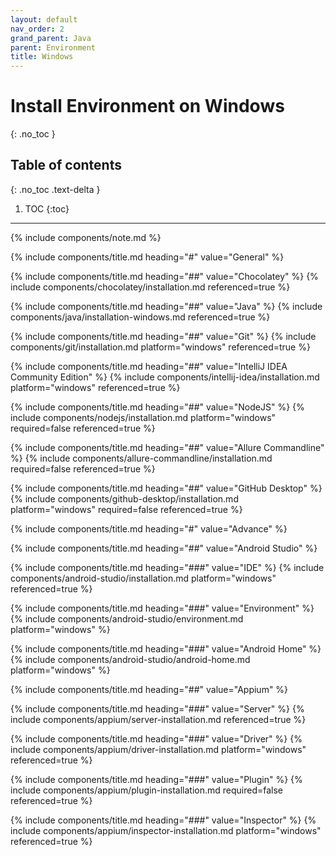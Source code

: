 ```yaml
---
layout: default
nav_order: 2
grand_parent: Java
parent: Environment
title: Windows
---
```


# Install Environment on Windows
{: .no_toc }

## Table of contents
{: .no_toc .text-delta }

1. TOC
{:toc}
---

{% include components/note.md %}


<!-- General -->
{% include components/title.md heading="#" value="General" %}

<!-- Chocolatey -->
{% include components/title.md heading="##" value="Chocolatey" %}
{% include components/chocolatey/installation.md referenced=true %}

<!-- Java -->
{% include components/title.md heading="##" value="Java" %}
{% include components/java/installation-windows.md referenced=true %}

<!-- Git -->
{% include components/title.md heading="##" value="Git" %}
{% include components/git/installation.md platform="windows" referenced=true %}

<!-- IntelliJ IDEA Community Edition -->
{% include components/title.md heading="##" value="IntelliJ IDEA Community Edition" %}
{% include components/intellij-idea/installation.md platform="windows" referenced=true %}

<!-- NodeJS -->
{% include components/title.md heading="##" value="NodeJS" %}
{% include components/nodejs/installation.md platform="windows" required=false referenced=true %}

<!-- Allure Commandline -->
{% include components/title.md heading="##" value="Allure Commandline" %}
{% include components/allure-commandline/installation.md required=false referenced=true %}

<!-- GitHub Desktop -->
{% include components/title.md heading="##" value="GitHub Desktop" %}
{% include components/github-desktop/installation.md platform="windows" required=false referenced=true %}


<!-- Advance -->
{% include components/title.md heading="#" value="Advance" %}

<!-- Android Studio -->
{% include components/title.md heading="##" value="Android Studio" %}

{% include components/title.md heading="###" value="IDE" %}
{% include components/android-studio/installation.md platform="windows" referenced=true %}

{% include components/title.md heading="###" value="Environment" %}
{% include components/android-studio/environment.md platform="windows" %}

{% include components/title.md heading="###" value="Android Home" %}
{% include components/android-studio/android-home.md platform="windows" %}

<!-- Appium -->
{% include components/title.md heading="##" value="Appium" %}

{% include components/title.md heading="###" value="Server" %}
{% include components/appium/server-installation.md referenced=true %}

{% include components/title.md heading="###" value="Driver" %}
{% include components/appium/driver-installation.md platform="windows" referenced=true %}

{% include components/title.md heading="###" value="Plugin" %}
{% include components/appium/plugin-installation.md required=false referenced=true %}

{% include components/title.md heading="###" value="Inspector" %}
{% include components/appium/inspector-installation.md platform="windows" referenced=true %}
